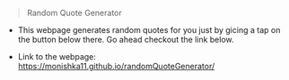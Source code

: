 > Random Quote Generator

* This webpage generates random quotes for you just by gicing a tap on the button below there. 
Go ahead checkout the link below.

* Link to the webpage: https://monishka11.github.io/randomQuoteGenerator/